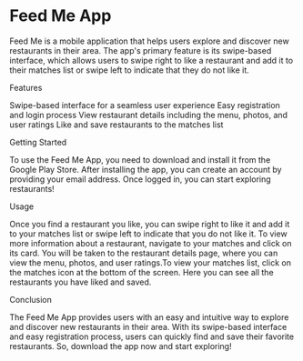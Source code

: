 # Feed Me App

Feed Me is a mobile application that helps users explore and discover new restaurants in their area. The app's primary feature is its swipe-based interface, which allows users to swipe right to like a restaurant and add it to their matches list or swipe left to indicate that they do not like it.

Features

Swipe-based interface for a seamless user experience
Easy registration and login process
View restaurant details including the menu, photos, and user ratings
Like and save restaurants to the matches list

Getting Started

To use the Feed Me App, you need to download and install it from the Google Play Store. After installing the app, you can create an account by providing your email address. Once logged in, you can start exploring restaurants!

Usage

Once you find a restaurant you like, you can swipe right to like it and add it to your matches list or swipe left to indicate that you do not like it. To view more information about a restaurant, navigate to your matches and click on its card. You will be taken to the restaurant details page, where you can view the menu, photos, and user ratings.To view your matches list, click on the matches icon at the bottom of the screen. Here you can see all the restaurants you have liked and saved.

Conclusion

The Feed Me App provides users with an easy and intuitive way to explore and discover new restaurants in their area. With its swipe-based interface and easy registration process, users can quickly find and save their favorite restaurants. So, download the app now and start exploring!
